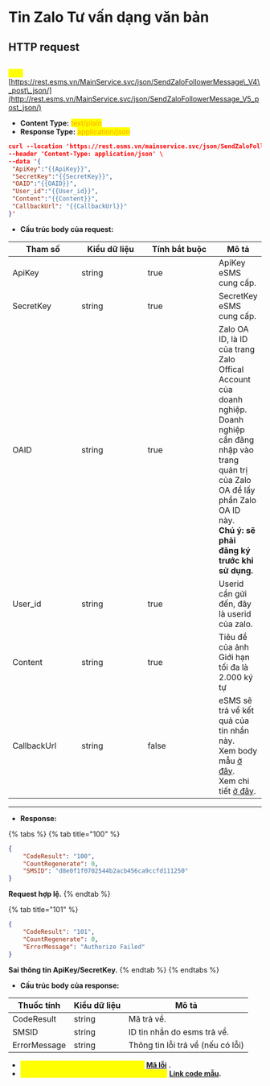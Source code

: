 # Tin Zalo Tư vấn dạng văn bản

## HTTP request

\
<mark style="color:yellow;">**`POST`**</mark> [https://rest.esms.vn/MainService.svc/json/SendZaloFollowerMessage\_V4\_post\_json/](http://rest.esms.vn/MainService.svc/json/SendZaloFollowerMessage_V5_post_json/)

* **Content Type:** <mark style="color:orange;">text/plain</mark>
* **Response Type:** <mark style="color:orange;">application/json</mark>

```json
curl --location 'https://rest.esms.vn/mainservice.svc/json/SendZaloFollowerMessage_V4_post_json/' \
--header 'Content-Type: application/json' \
--data '{
 "ApiKey":"{{ApiKey}}",
 "SecretKey":"{{SecretKey}}",
 "OAID":"{{OAID}}",
 "User_id":"{{User_id}}",
 "Content":"{{Content}}",
 "CallbackUrl": "{{CallbackUrl}}"
}'
```



* **Cấu trúc body của request:**

<table><thead><tr><th width="125">Tham số</th><th width="123">Kiểu dữ liệu </th><th width="134" data-type="checkbox">Tính bắt buộc</th><th>Mô tả</th></tr></thead><tbody><tr><td>ApiKey</td><td>string</td><td>true</td><td>ApiKey eSMS cung cấp.</td></tr><tr><td>SecretKey</td><td>string</td><td>true</td><td>SecretKey eSMS cung cấp.</td></tr><tr><td>OAID</td><td>string</td><td>true</td><td>Zalo OA ID, là ID của trang Zalo Offical Account của doanh nghiệp. Doanh nghiệp cần đăng nhập vào trang quản trị của Zalo OA để lấy phần Zalo OA ID này. <br><strong>Chú ý: sẽ phải đăng ký trước khi sử dụng.</strong></td></tr><tr><td>User_id</td><td>string</td><td>true</td><td>Userid cần gửi đến, đây là userid của zalo.</td></tr><tr><td>Content</td><td>string</td><td>true</td><td>Tiêu đề của ảnh<br>Giới hạn tối đa là 2.000 ký tự</td></tr><tr><td>CallbackUrl</td><td>string</td><td>false</td><td>eSMS sẽ trả về kết quả của tin nhắn này.<br>Xem body mẫu <a href="https://samplefordevelopers.esms.vn/#cd0e23a3-5aa5-4198-a8bb-be0d8e450df9">ở đây</a>.<br>Xem chi tiết <a href="../callback-url.md">ở đây</a>.</td></tr></tbody></table>

***

* **Response:**

{% tabs %}
{% tab title="100" %}
```json
{
    "CodeResult": "100",
    "CountRegenerate": 0,
    "SMSID": "d8e0f1f0702544b2acb456ca9ccfd111250"
}
```

**Request hợp lệ.**
{% endtab %}

{% tab title="101" %}
```json
{
    "CodeResult": "101",
    "CountRegenerate": 0,
    "ErrorMessage": "Authorize Failed"
}
```

**Sai thông tin ApiKey/SecretKey.**
{% endtab %}
{% endtabs %}

* **Cấu trúc body của response:**

| Thuốc tính   | Kiểu dữ liệu  | Mô tả                             |
| ------------ | ------------- | --------------------------------- |
| CodeResult   | string        | Mã trả về.                        |
| SMSID        | string        | ID tin nhắn do esms trả về.       |
| ErrorMessage | string        | Thông tin lỗi trả về (nếu có lỗi) |

* _<mark style="color:yellow;">**Thông tin chi tiết mã lỗi xem ở bảng:**</mark>_ [**Mã lỗi**](../bang-ma-loi.md) **.**
* _<mark style="color:yellow;">**Lấy code mẫu các ngôn ngữ trên Postman:**</mark>_ [**Link code mẫu**](https://samplefordevelopers.esms.vn/#c0e00f1f-0c1f-4be1-8aac-f730d14e0e29)**.**
